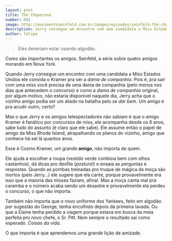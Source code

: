 ```yaml
---
layout: post
title: The Chaperone
number: 601
image: http://movimentoseinfeld.com.br/images/episodes/seinfeld-the-chaperone.jpg
description: Jerry consegue um encontro com uma candidata a Miss Estados Unidos e Elaine começa a trabalhar para o Sr. Pitt.
author: felipe
---
```


> Eles deveriam estar usando algodão.

Como são importantes os amigos. Seinfeld, a série sobre quatro amigos morando em Nova York.

Quando Jerry consegue um encontro com uma candidata a Miss Estados Unidos ele convida o Kramer pra ser a *dama de companhia*. Pois é, pra sair com uma *miss* você precisa de uma dama de companhia (pelo menos nos dias que antecedem o concurso) e como a *dama de companhia* original, por algum motivo, não estaria disponível naquele dia, Jerry acha que o vizinho amigo podia ser um aliado na batalha pelo *se dar bem*. Um amigo é pra acudir outro, certo?

Mas o que Jerry e os amigos telespectadores não sabiam é que o amigo Kramer é fanático por concursos de miss, ele acompanha desde os 6 anos, sabe tudo do assunto (é claro que ele sabe). Ele assume então o papel de amigo da Miss Rhode Island, atrapalhando os planos do vizinho, amigo que conhece há sei lá quantos anos.

Esse é Cosmo Kramer, um grande **amigo**, não importa de quem.

Ele ajuda a escolher a roupa (vestido verde combina bem com olhos castanhos), dá dicas pro desfile (*postura!*) e ensaia as perguntas e respostas. Quando as pombas treinadas pro truque de mágica da moça são mortos (pelo Jerry…) ele sugere que ela cante, porque provavelmente era isso que a maioria das misses faziam, afinal. Mas a moça canta mal pra caramba e o número acaba sendo um desastre e provavelmente ela perdeu o concurso, o que não importa.

Também não importa que o novo uniforme dos Yankees, feito em algodão por sugestão do George, tenha encolhido depois da primeira lavada. Ou que a Elaine tenha perdido a viagem porque estava em busca da meia perfeita pro novo chefe, o Sr. Pitt. Nem sempre o resultado sai como esperado. *Coisas da vida.*

O que importa é que aprendemos uma grande lição de amizade.
